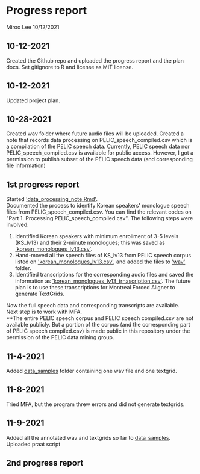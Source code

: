 Progress report
================
Miroo Lee
10/12/2021


## 10-12-2021

Created the Github repo and uploaded the progress report and the plan docs. Set gitignore to R and license as MIT license.

## 10-12-2021

Updated project plan.

## 10-28-2021

Created wav folder where future audio files will be uploaded. Created a note that records data processing on PELIC\_speech\_compiled.csv which is a compilation of the PELIC speech data. Currently, PELIC speech data nor PELIC\_speech\_compiled.csv is available for public access. However, I got a permission to publish subset of the PELIC speech data (and corresponding file information)

## 1st progress report

Started ['data_processing_note.Rmd'](data_processing_note.Rmd).  
Documented the process to identify Korean speakers' monologue speech files from PELIC\_speech\_compiled.csv. You can find the relevant codes on "Part 1. Processing PELIC_speech_compiled.csv". The following steps were involved:    
1. Identified Korean speakers with minimum enrollment of 3-5 levels (KS_lv13) and their 2-minute monologues; this was saved as ['korean_monologues_lv13.csv'](korean_monologues_lv13.csv).  
2. Hand-moved all the speech files of KS_lv13 from PELIC speech corpus listed on   ['korean_monologues_lv13.csv'](korean_monologues_lv13.csv), and added the files to ['wav'](wav/) folder.   
3. Identified transcriptions for the corresponding audio files and saved the information as ['korean_monologues_lv13_trnascription.csv'](korean_monologues_lv13_transcriptions.csv). The future plan is to use these transcriptions for Montreal Forced Aligner to generate TextGrids. 

Now the full speech data and corresponding transcripts are available.  
Next step is to work with MFA.  
**The entire PELIC speech corpus and PELIC speech compiled.csv are not available publicly. But a portion of the corpus (and the corresponding part of PELIC speech compiled.csv) is made public in this repository under the permission of the PELIC data mining group. 

## 11-4-2021

Added [data_samples](data_samples) folder containing one wav file and one textgrid.

## 11-8-2021

Tried MFA, but the program threw errors and did not generate textgrids. 

## 11-9-2021

Added all the annotated wav and textgrids so far to [data_samples](data_samples).  
Uploaded praat script 

## 2nd progress report  


